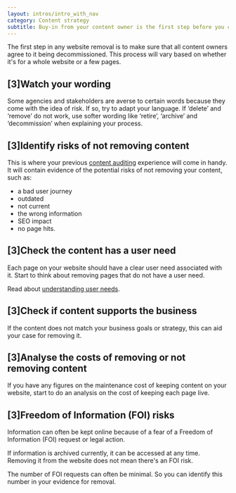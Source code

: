 ```yaml
---
layout: intros/intro_with_nav
category: Content strategy
subtitle: Buy-in from your content owner is the first step before you can take anything off your website.
---
```


The first step in any website removal is to make sure that all content owners agree to it being decommissioned. This process will vary based on whether it's for a whole website or a few pages.

## [3]Watch your wording

Some agencies and stakeholders are averse to certain words because they come with the idea of risk.
If so, try to adapt your language. If ‘delete’ and ‘remove’ do not work, use softer wording like ‘retire’, ‘archive’ and ‘decommission’ when explaining your process.

## [3]Identify risks of not removing content

This is where your previous [content auditing](/content-strategy/content-auditing/) experience will come in handy. It will contain evidence of the potential risks of not removing your content, such as:
- a bad user journey
- outdated
- not current
- the wrong information
- SEO impact
- no page hits.

## [3]Check the content has a user need

Each page on your website should have a clear user need associated with it. Start to think about removing pages that do not have a user need.

Read about [understanding user needs](/user-research/identifying-users-needs/).

## [3]Check if content supports the business

If the content does not match your business goals or strategy, this can aid your case for removing it.

## [3]Analyse the costs of removing or not removing content

If you have any figures on the maintenance cost of keeping content on your website, start to do an analysis on the cost of keeping each page live.

## [3]Freedom of Information (FOI) risks

Information can often be kept online because of a fear of a Freedom of Information (FOI) request or legal action.

If information is archived currently, it can be accessed at any time. Removing it from the website does not mean there's an FOI risk.

The number of FOI requests can often be minimal. So you can identify this number in your evidence for removal.
